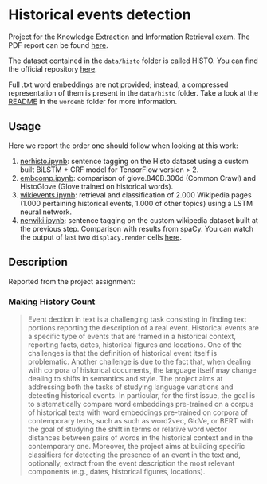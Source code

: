 # Historical events detection
Project for the Knowledge Extraction and Information Retrieval exam. The PDF report can be found [here](/Make_History_Count.pdf).

The dataset contained in the `data/histo` folder is called HISTO. You can find the official repository [here](https://github.com/dhfbk/Histo).

Full .txt word embeddings are not provided; instead, a compressed representation of them is present in the `data/histo` folder. Take a look at the [README](/wordemb/README.md) in the `wordemb` folder for more information.

## Usage
Here we report the order one should follow when looking at this work:

1. [nerhisto.ipynb](/nerhisto.ipynb): sentence tagging on the Histo dataset using a custom built BiLSTM + CRF model for TensorFlow version > 2.
2. [embcomp.ipynb](/embcomp.ipynb): comparison of  glove.840B.300d (Common Crawl) and HistoGlove (Glove trained on historical words).
3. [wikievents.ipynb](/wikievents.ipynb): retrieval and classification of 2.000 Wikipedia pages (1.000 pertaining historical events, 1.000 of other topics) using a LSTM neural network.
4. [nerwiki.ipynb](/nerwiki.ipynb): sentence tagging on the custom wikipedia dataset built at the previous step. Comparison with results from spaCy. You can watch the output of last two `displacy.render` cells [here](/render.png).

## Description
Reported from the project assignment:
### Making History Count
>Event dection in text is a challenging task consisting in finding text portions reporting the description of a real event. Historical events are a specific type of events that are framed in a historical context, reporting facts, dates, historical figures and locations. One of the challenges is that the definition of historical event itself is problematic. Another challenge is due to the fact that, when dealing with corpora of historical documents, the language itself may change dealing to shifts in semantics and style. The project aims at addressing both the tasks of studying language variations and detecting historical events. In particular, for the first issue, the goal is to sistematically compare word embeddings pre-trained on a corpus of historical texts with word embeddings pre-trained on corpora of contemporary texts, such as such as word2vec, GloVe, or BERT with the goal of studying the shift in terms or relative word vector distances between pairs of words in the historical context and in the contemporary one. Moreover, the project aims at building specific classifiers for detecting the presence of an event in the text and, optionally, extract from the event description the most relevant components (e.g., dates, historical figures, locations).
